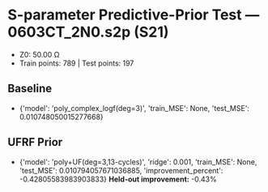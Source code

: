 # S-parameter Predictive-Prior Test — 0603CT_2N0.s2p (S21)
- Z0: 50.00 Ω
- Train points: 789  |  Test points: 197

## Baseline
- {'model': 'poly_complex_logf(deg=3)', 'train_MSE': None, 'test_MSE': 0.010748050015277668}

## UFRF Prior
- {'model': 'poly+UF(deg=3,13-cycles)', 'ridge': 0.001, 'train_MSE': None, 'test_MSE': 0.010794057671036885, 'improvement_percent': -0.42805583983903833}
**Held-out improvement:** -0.43%